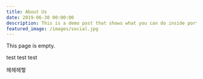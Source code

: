 ```yaml
---
title: About Us
date: 2019-06-30 00:00:00
description: This is a demo post that shows what you can do inside portfolio and blog posts. We’ve included everything you need to create engaging posts and case studies to show off your work in a beautiful way.
featured_image: /images/social.jpg
---
```


This page is empty.

test
test
test


헤헤헤헿
